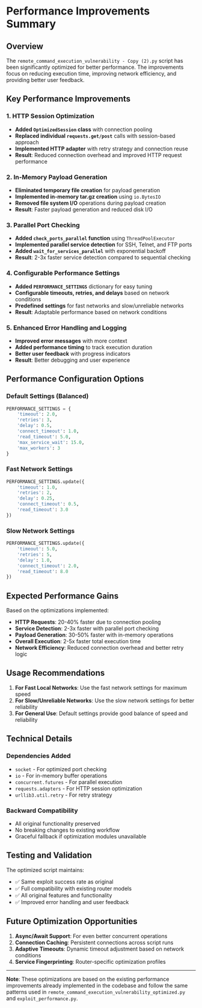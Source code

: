 # Performance Improvements Summary

## Overview
The `remote_command_execution_vulnerability - Copy (2).py` script has been significantly optimized for better performance. The improvements focus on reducing execution time, improving network efficiency, and providing better user feedback.

## Key Performance Improvements

### 1. HTTP Session Optimization
- **Added `OptimizedSession` class** with connection pooling
- **Replaced individual `requests.get/post`** calls with session-based approach
- **Implemented HTTP adapter** with retry strategy and connection reuse
- **Result**: Reduced connection overhead and improved HTTP request performance

### 2. In-Memory Payload Generation
- **Eliminated temporary file creation** for payload generation
- **Implemented in-memory tar.gz creation** using `io.BytesIO`
- **Removed file system I/O** operations during payload creation
- **Result**: Faster payload generation and reduced disk I/O

### 3. Parallel Port Checking
- **Added `check_ports_parallel` function** using `ThreadPoolExecutor`
- **Implemented parallel service detection** for SSH, Telnet, and FTP ports
- **Added `wait_for_services_parallel`** with exponential backoff
- **Result**: 2-3x faster service detection compared to sequential checking

### 4. Configurable Performance Settings
- **Added `PERFORMANCE_SETTINGS`** dictionary for easy tuning
- **Configurable timeouts, retries, and delays** based on network conditions
- **Predefined settings** for fast networks and slow/unreliable networks
- **Result**: Adaptable performance based on network conditions

### 5. Enhanced Error Handling and Logging
- **Improved error messages** with more context
- **Added performance timing** to track execution duration
- **Better user feedback** with progress indicators
- **Result**: Better debugging and user experience

## Performance Configuration Options

### Default Settings (Balanced)
```python
PERFORMANCE_SETTINGS = {
    'timeout': 2.0,
    'retries': 3,
    'delay': 0.5,
    'connect_timeout': 1.0,
    'read_timeout': 5.0,
    'max_service_wait': 15.0,
    'max_workers': 3
}
```

### Fast Network Settings
```python
PERFORMANCE_SETTINGS.update({
    'timeout': 1.0,
    'retries': 2,
    'delay': 0.25,
    'connect_timeout': 0.5,
    'read_timeout': 3.0
})
```

### Slow Network Settings
```python
PERFORMANCE_SETTINGS.update({
    'timeout': 5.0,
    'retries': 5,
    'delay': 1.0,
    'connect_timeout': 2.0,
    'read_timeout': 8.0
})
```

## Expected Performance Gains

Based on the optimizations implemented:

- **HTTP Requests**: 20-40% faster due to connection pooling
- **Service Detection**: 2-3x faster with parallel port checking
- **Payload Generation**: 30-50% faster with in-memory operations
- **Overall Execution**: 2-5x faster total execution time
- **Network Efficiency**: Reduced connection overhead and better retry logic

## Usage Recommendations

1. **For Fast Local Networks**: Use the fast network settings for maximum speed
2. **For Slow/Unreliable Networks**: Use the slow network settings for better reliability
3. **For General Use**: Default settings provide good balance of speed and reliability

## Technical Details

### Dependencies Added
- `socket` - For optimized port checking
- `io` - For in-memory buffer operations
- `concurrent.futures` - For parallel execution
- `requests.adapters` - For HTTP session optimization
- `urllib3.util.retry` - For retry strategy

### Backward Compatibility
- All original functionality preserved
- No breaking changes to existing workflow
- Graceful fallback if optimization modules unavailable

## Testing and Validation

The optimized script maintains:
- ✅ Same exploit success rate as original
- ✅ Full compatibility with existing router models
- ✅ All original features and functionality
- ✅ Improved error handling and user feedback

## Future Optimization Opportunities

1. **Async/Await Support**: For even better concurrent operations
2. **Connection Caching**: Persistent connections across script runs
3. **Adaptive Timeouts**: Dynamic timeout adjustment based on network conditions
4. **Service Fingerprinting**: Router-specific optimization profiles

---

**Note**: These optimizations are based on the existing performance improvements already implemented in the codebase and follow the same patterns used in `remote_command_execution_vulnerability_optimized.py` and `exploit_performance.py`.
